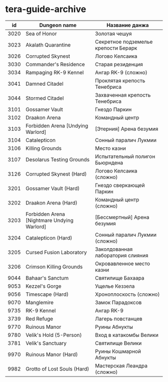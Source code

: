 # tera-guide-archive

id | Dungeon name | Название данжа
--- | --- | ---
3020 | Sea of Honor | Золотая чешуя
3023 | Akalath Quarantine | Секретное подземелье крепости Берарк
3026 | Corrupted Skynest | Логово Келсаика
3030 | Commander's Residence | Старая резиденция
3034 | Rampaging RK-9 Kennel | Ангар RK-9 (сложно)
3041 | Damned Citadel | Проклятая крепость Тенебриса
3044 | Stormed Citadel | Захваченная крепость Тенебриса
3101 | Gossamer Vault | Гнездо Паркин
3102 | Draakon Arena | Командный центр
3103 | Forbidden Arena [Undying Warlord] | [Этерния] Арена безумия
3104 | Catalepticon | Сонный паралич Лукмии
3106 | Killing Grounds | Место казни
3107 | Desolarus Testing Grounds | Испытательный полигон Бьюрндена
3126 | Corrupted Skynest (Hard) | Логово Келсаика (сложно)
3201 | Gossamer Vault (Hard) | Гнездо сверкающей Паркин
3202 | Draakon Arena (Hard) | Командный центр (сложно)
3203 | Forbidden Arena [Nightmare Undying Warlord] | [Бессмертный] Арена безумия
3204 | Catalepticon (Hard) | Сонный паралич Лукмии (сложно)
3205 | Cursed Fusion Laboratory | Заколдованная лаборатория слияния
3206 | Crimson Killing Grounds | Окровавленное место казни
9044 | Bahaar's Sanctum | Святилище Бахаара
9053 | Kezzel's Gorge | Ущелье Кеззела
9056 | Timescape (Hard) | Хроноплоскость (сложно)
9070 | Manglemire | Замок Парадоксов
9735 | RK-9 Kennel | Ангар RK-9
3739 | Red Refuge | Лагерь повстанцев
9770 | Ruinous Manor | Руины Абнукты
9780 | Velik's Hold (5-Person) | Вход в катакомбы Велики
3781 | Velik's Sanctuary | Святилище Велики
9970 | Ruinous Manor (Hard) | Руины Кошмарной Абнукты
9982 | Grotto of Lost Souls (Hard) | Мастерская Леандра (сложно)
